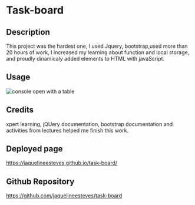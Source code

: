 # Task-board

## Description

This project was the hardest one, I used Jquery, bootstrap,used  more than 20 hours of work, I increased my learning about function and local storage, and proudly dinamicaly added elements to HTML  with javaScript.

## Usage




![console open with a table](Assets/images/screenshot.png)
 

## Credits
xpert learning, jQUery documentation, bootstrap documentation and activities from lectures helped me finish this work.

## Deployed page

https://jaquelineesteves.github.io/task-board/


## Github Repository

https://github.com/jaquelineesteves/task-board
